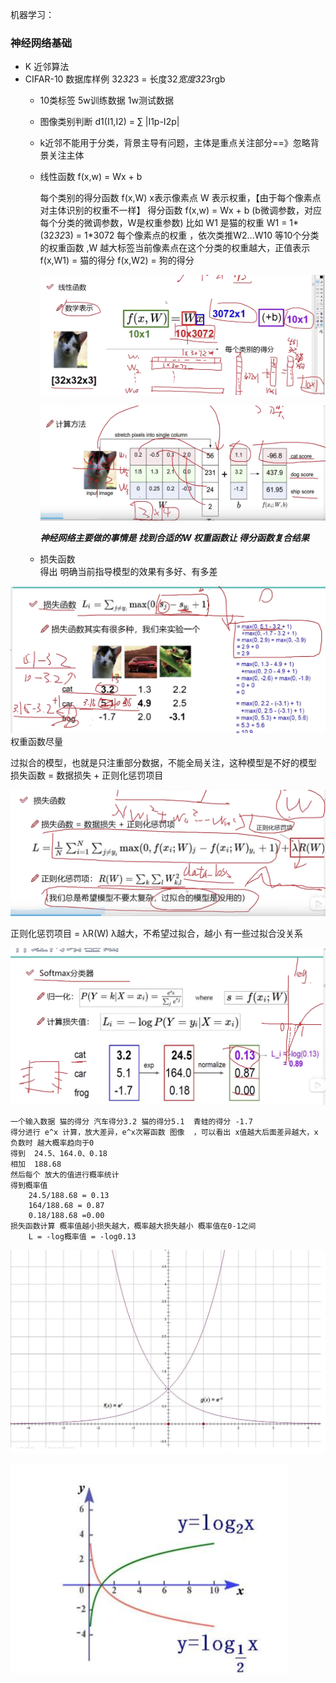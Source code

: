 






机器学习：


 ### 神经网络基础

- K 近邻算法
- CIFAR-10 数据库样例  32*32*3  = 长度32*宽度32*3rgb
  - 10类标签  5w训练数据  1w测试数据
  - 图像类别判断  d1(I1,I2) = ∑ |I1p-I2p|
  - k近邻不能用于分类，背景主导有问题，主体是重点关注部分==》忽略背景关注主体
  - 线性函数  f(x,w) =  Wx + b 

    每个类别的得分函数  f(x,W)  x表示像素点 W 表示权重，【由于每个像素点对主体识别的权重不一样】
     得分函数 f(x,w) =  Wx + b  (b微调参数，对应每个分类的微调参数，W是权重参数)
      比如 W1 是猫的权重  W1 = 1*(32*32*3) = 1*3072 每个像素点的权重  ，依次类推W2...W10 等10个分类的权重函数 ,W 越大标签当前像素点在这个分类的权重越大，正值表示 
       f(x,W1) = 猫的得分
       f(x,W2) = 狗的得分 

       ![Alt text](./images/image.png)

       ![Alt text](./images/image-1.png)

       ***神经网络主要做的事情是 找到合适的W 权重函数让 得分函数复合结果***

  - 损失函数     
    得出 明确当前指导模型的效果有多好、有多差

![Alt text](./images/image-sshs.png)
权重函数尽量

过拟合的模型，也就是只注重部分数据，不能全局关注，这种模型是不好的模型
损失函数 =   数据损失 +  正则化惩罚项目


![Alt text](./images/image-124.png)

正则化惩罚项目 = λR(W)  λ越大，不希望过拟合，越小 有一些过拟合没关系 




![Alt text](./images/image-123.png)



```
一个输入数据 猫的得分 汽车得分3.2 猫的得分5.1  青蛙的得分 -1.7
得分进行 e^x 计算，放大差异，e^x次幂函数 图像  ，可以看出 x值越大后面差异越大，x 负数时 越大概率趋向于0 
得到  24.5、164.0、0.18 
相加  188.68
然后每个 放大的值进行概率统计
得到概率值  
    24.5/188.68 = 0.13 
    164/188.68 = 0.87
    0.18/188.68 =0.00 
损失函数计算 概率值越小损失越大，概率越大损失越小 概率值在0-1之间
    L = -log概率值 = -log0.13 
```

![Alt text](./images/image-234.png)

![Alt text](./images/image-345.png)